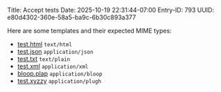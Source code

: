 Title: Accept tests
Date: 2025-10-19 22:31:44-07:00
Entry-ID: 793
UUID: e80d4302-360e-58a5-ba9c-6b30c893a377

Here are some templates and their expected MIME types:

* [test.html](test.html) `text/html`
* [test.json](test.json) `application/json`
* [test.txt](test.txt) `text/plain`
* [test.xml](test.xml) `application/xml`
* [bloop.plap](bloop.plap) `application/bloop`
* [test.xyzzy](test.xyzzy) `application/plugh`
